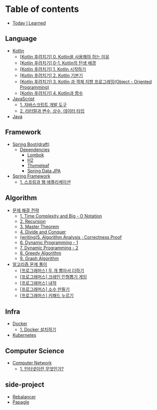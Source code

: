 # Table of contents

* [Today I Learned](README.md)

## Language

* [Kotlin](language/untitled/README.md)
  * [\[Kotlin 후려치기\] 0. Kotlin을 사용해야 하는 이유](language/untitled/kotlin-1.-kotlin.md)
  * [\[Kotlin 후려치기\] 0-1. Kotlin의 탄생 배경](language/untitled/kotlin-1-1.-kotlin.md)
  * [\[Kotlin 후려치기\] 1. Kotlin 시작하기](language/untitled/kotlin-1.-kotlin-1.md)
  * [\[Kotlin 후려치기\] 2. Kotlin 기본기](language/untitled/kotlin-2.-kotlin.md)
  * [\[Kotlin 후려치기\] 3. Kotlin 과 객체 지향 프로그래밍\(Object - Oriented Programming\)](language/untitled/kotlin-3.-kotlin.md)
  * [\[Kotlin 후려치기\] 4. Kotlin과 함수](language/untitled/kotlin-4.-kotlin.md)
* [JavaScript](language/javascript/README.md)
  * [1. 자바스크립트 개발 도구](language/javascript/1..md)
  * [2. 리터럴과 변수, 상수, 데이터 타입](language/javascript/2..md)
* [Java](language/java.md)

## Framework

* [Spring Boot\(draft\)](framework/spring-boot/README.md)
  * [Dependencies](framework/spring-boot/dependencies/README.md)
    * [Lombok](framework/spring-boot/dependencies/lombok.md)
    * [H2](framework/spring-boot/dependencies/h2.md)
    * [Thymeleaf](framework/spring-boot/dependencies/thymeleaf.md)
    * [Spring Data JPA](framework/spring-boot/dependencies/jpa.md)
* [Spring Framework](framework/spring/README.md)
  * [1. 스프링과 웹 애플리케이션](framework/spring/1..md)

## Algorithm

* [문제 해결 전략](algorithm/undefined/README.md)
  * [1. Time Complexity and Big - O Notation](algorithm/undefined/time-complexity-and-big-o-notation.md)
  * [2. Recursion](algorithm/undefined/2.-recursion.md)
  * [3. Master Theorem](algorithm/undefined/1-1.-master-theorem.md)
  * [4. Divide and Conquer](algorithm/undefined/3.-divide-and-conquer.md)
  * [\(writing\)5. Algorithm Analysis ; Correctness Proof](algorithm/undefined/temp-5.-algorithm-analysis-correctness-proof.md)
  * [6. Dynamic Programming - 1](algorithm/undefined/6.-dynamic-programming-1.md)
  * [7. Dynamic Programming - 2](algorithm/undefined/7.-dynamic-programming-2.md)
  * [8. Greedy Algorithm](algorithm/undefined/8.-greedy-algorithm.md)
  * [9. Graph Algorithm](algorithm/undefined/9.-graph-algorithm.md)
* [알고리즘 문제 풀이](algorithm/undefined-1/README.md)
  * [\[프로그래머스\] 두 개 뽑아서 더하기](algorithm/undefined-1/solve1.md)
  * [\[프로그래머스\] 크레인 인형뽑기 게임](algorithm/undefined-1/solve2.md)
  * [\[프로그래머스\] 내적](algorithm/undefined-1/solve3.md)
  * [\[프로그래머스\] 소수 만들기](algorithm/undefined-1/solve4.md)
  * [\[프로그래머스\] 키패드 누르기](algorithm/undefined-1/undefined.md)

## Infra

* [Docker](infra/docker/README.md)
  * [1. Docker 설치하기](infra/docker/mac-silicon-m1-docker.md)
* [Kubernetes](infra/kubernetes.md)

## Computer Science

* [Computer Network](computer-science/untitled/README.md)
  * [1. 인터넷이란 무엇인가?](computer-science/untitled/1..md)

## side-project

* [Rebalancer](side-project/rebalancer.md)
* [Papagle](side-project/papagle.md)

